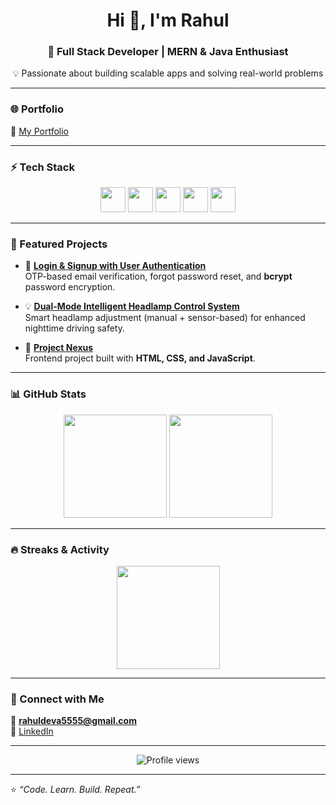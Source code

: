 <h1 align="center">Hi 👋, I'm Rahul</h1>
<h3 align="center">🚀 Full Stack Developer | MERN & Java Enthusiast</h3>

<p align="center">
  💡 Passionate about building scalable apps and solving real-world problems  
</p>

---

### 🌐 Portfolio  
🔗 [My Portfolio](https://smartthug.github.io/Portfolio/)  

---

### ⚡ Tech Stack  

<p align="center">
  <!-- Languages -->
  <img src="https://skillicons.dev/icons?i=java,javascript" height="40"/> 
  <!-- Frontend -->
  <img src="https://skillicons.dev/icons?i=react,html,css" height="40"/>
  <!-- Backend -->
  <img src="https://skillicons.dev/icons?i=nodejs,express,spring" height="40"/> 
  <!-- Database -->
  <img src="https://skillicons.dev/icons?i=mysql,mongodb" height="40"/> 
  <!-- Tools -->
  <img src="https://skillicons.dev/icons?i=git,github,vscode" height="40"/> 
</p>

---

### 📂 Featured Projects  

- 🔑 [**Login & Signup with User Authentication**](https://login-signup-puw3.onrender.com/)  
  OTP-based email verification, forgot password reset, and **bcrypt** password encryption.  

- 💡 [**Dual-Mode Intelligent Headlamp Control System**](https://github.com/smartthug/HeadLamp-Control-System/tree/master)  
  Smart headlamp adjustment (manual + sensor-based) for enhanced nighttime driving safety.  

- 🎨 [**Project Nexus**](https://smartthug.github.io/project-nexus/html)  
  Frontend project built with **HTML, CSS, and JavaScript**.  

---

### 📊 GitHub Stats  

<p align="center">
  <img src="https://github-readme-stats.vercel.app/api?username=smartthug&show_icons=true&theme=tokyonight" height="165"/>
  <img src="https://github-readme-stats.vercel.app/api/top-langs/?username=smartthug&layout=compact&theme=tokyonight" height="165"/>
</p>

---

### 🔥 Streaks & Activity  
<p align="center">
  <img src="https://streak-stats.demolab.com?user=smartthug&theme=tokyonight&hide_border=true" height="165"/>
</p>

---

### 🤝 Connect with Me  
📧 **rahuldeva5555@gmail.com**  
💼 [LinkedIn](https://linkedin.com/in/yourusername)  

---

<p align="center"> 
  <img src="https://komarev.com/ghpvc/?username=smartthug&label=Profile%20views&color=blueviolet&style=flat" alt="Profile views" /> 
</p>

---

⭐ *“Code. Learn. Build. Repeat.”*  
